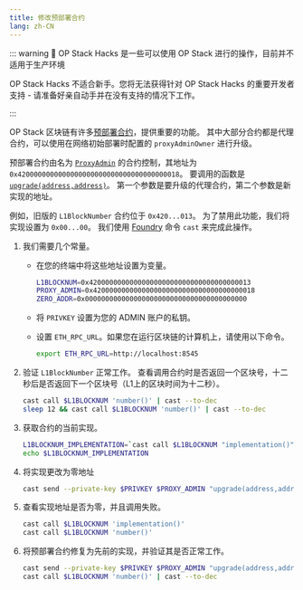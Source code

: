 ```yaml
---
title: 修改预部署合约
lang: zh-CN
---
```


::: warning 🚧 OP Stack Hacks 是一些可以使用 OP Stack 进行的操作，目前并不适用于生产环境

OP Stack Hacks 不适合新手。您将无法获得针对 OP Stack Hacks 的重要开发者支持 - 请准备好亲自动手并在没有支持的情况下工作。

:::


OP Stack 区块链有许多[预部署合约](https://github.com/ethereum-optimism/optimism/blob/129032f15b76b0d2a940443a39433de931a97a44/packages/contracts-bedrock/src/constants.ts)，提供重要的功能。
其中大部分合约都是代理合约，可以使用在网络初始部署时配置的 `proxyAdminOwner` 进行升级。

预部署合约由名为 [`ProxyAdmin`](https://github.com/ethereum-optimism/optimism/blob/129032f15b76b0d2a940443a39433de931a97a44/packages/contracts-bedrock/contracts/universal/ProxyAdmin.sol) 的合约控制，其地址为 `0x4200000000000000000000000000000000000018`。
要调用的函数是 [`upgrade(address,address)`](https://github.com/ethereum-optimism/optimism/blob/129032f15b76b0d2a940443a39433de931a97a44/packages/contracts-bedrock/contracts/universal/ProxyAdmin.sol#L205-L229)。
第一个参数是要升级的代理合约，第二个参数是新实现的地址。

例如，旧版的 `L1BlockNumber` 合约位于 `0x420...013`。
为了禁用此功能，我们将实现设置为 `0x00...00`。
我们使用 [Foundry](https://book.getfoundry.sh/) 命令 `cast` 来完成此操作。

1. 我们需要几个常量。

   - 在您的终端中将这些地址设置为变量。

        ```sh
        L1BLOCKNUM=0x4200000000000000000000000000000000000013
        PROXY_ADMIN=0x4200000000000000000000000000000000000018
        ZERO_ADDR=0x0000000000000000000000000000000000000000
        ```

   - 将 `PRIVKEY` 设置为您的 ADMIN 账户的私钥。

   - 设置 `ETH_RPC_URL`。如果您在运行区块链的计算机上，请使用以下命令。

        ```sh
        export ETH_RPC_URL=http://localhost:8545
        ```

1. 验证 `L1BlockNumber` 正常工作。
   查看调用合约时是否返回一个区块号，十二秒后是否返回下一个区块号（L1上的区块时间为十二秒）。

   ```sh
   cast call $L1BLOCKNUM 'number()' | cast --to-dec
   sleep 12 && cast call $L1BLOCKNUM 'number()' | cast --to-dec
   ```

1. 获取合约的当前实现。

   ```sh
   L1BLOCKNUM_IMPLEMENTATION=`cast call $L1BLOCKNUM "implementation()" | sed 's/000000000000000000000000//'`
   echo $L1BLOCKNUM_IMPLEMENTATION 
   ```

1. 将实现更改为零地址   

   ```sh
   cast send --private-key $PRIVKEY $PROXY_ADMIN "upgrade(address,address)" $L1BLOCKNUM $ZERO_ADDR
   ```

1. 查看实现地址是否为零，并且调用失败。

   ```sh
   cast call $L1BLOCKNUM 'implementation()'
   cast call $L1BLOCKNUM 'number()'
   ```

1. 将预部署合约修复为先前的实现，并验证其是否正常工作。


   ```sh
   cast send --private-key $PRIVKEY $PROXY_ADMIN "upgrade(address,address)" $L1BLOCKNUM $L1BLOCKNUM_IMPLEMENTATION
   cast call $L1BLOCKNUM 'number()' | cast --to-dec
   ```